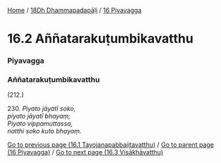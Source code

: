
[Home](/) / [18Dh Dhammapadapāḷi](../../18Dh.md) / [16 Piyavagga](../16.md)

# 16.2 Aññatarakuṭumbikavatthu

### Piyavagga

### Aññatarakuṭumbikavatthu

(212.)

230\. _Piyato jāyatī soko,_  
_piyato jāyatī bhayaṃ;_  
_Piyato vippamuttassa,_  
_natthi soko kuto bhayaṃ._  


[Go to previous page (16.1 Tayojanapabbajitavatthu)](16.1.md) / [Go to parent page (16 Piyavagga)](../16.md) / [Go to next page (16.3 Visākhāvatthu)](16.3.md)


